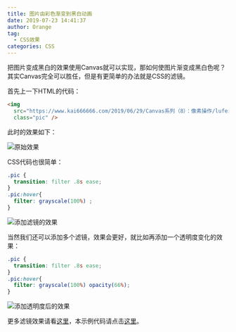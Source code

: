 ```yaml
---
title: 图片由彩色渐变到黑白动画
date: 2019-07-23 14:41:37
author: Orange
tag:
  - CSS效果
categories: CSS
---
```


把图片变成黑白的效果使用Canvas就可以实现，那如何使图片渐变成黑白色呢？其实Canvas完全可以胜任，但是有更简单的办法就是CSS的滤镜。

首先上一下HTML的代码：

```HTML
<img
  src="https://www.kai666666.com/2019/06/29/Canvas系列（8）：像素操作/lufei.jpeg"
  class="pic" />
```

此时的效果如下：

![原始效果](1.png)

CSS代码也很简单：

```CSS
.pic {
  transition: filter .8s ease;
}
.pic:hover{
  filter: grayscale(100%) ;
}
```

![添加滤镜的效果](2.gif)

当然我们还可以添加多个滤镜，效果会更好，就比如再添加一个透明度变化的效果：

```CSS
.pic {
  transition: filter .8s ease;
}
.pic:hover{
  filter: grayscale(100%) opacity(66%);
}
```

![添加透明度后的效果](3.gif)

更多滤镜效果请看[这里](https://www.runoob.com/cssref/css3-pr-filter.html)，本示例代码请点击[这里](https://codepen.io/kaiorange/pen/NQxPyV)。

